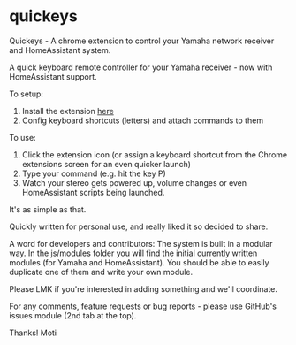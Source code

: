 # quickeys
Quickeys - A chrome extension to control your Yamaha network receiver and HomeAssistant system.

A quick keyboard remote controller for your Yamaha receiver - now with HomeAssistant support.

To setup:
1. Install the extension [here](https://chrome.google.com/webstore/detail/quickeys-yamaha-remote-co/jkgegggbdflhahedhddbjgmmekfefbpi)
2. Config keyboard shortcuts (letters) and attach commands to them

To use:
1. Click the extension icon (or assign a keyboard shortcut from the Chrome extensions screen for an even quicker launch)
2. Type your command (e.g. hit the key P)
3. Watch your stereo gets powered up, volume changes or even HomeAssistant scripts being launched.


It's as simple as that.


Quickly written for personal use, and really liked it so decided to share.

A word for developers and contributors:
The system is built in a modular way.
In the js/modules folder you will find the initial currently written modules (for Yamaha and HomeAssistant).
You should be able to easily duplicate one of them and write your own module.

Please LMK if you're interested in adding something and we'll coordinate.

For any comments, feature requests or bug reports - please use GitHub's issues module (2nd tab at the top).

Thanks!
Moti
